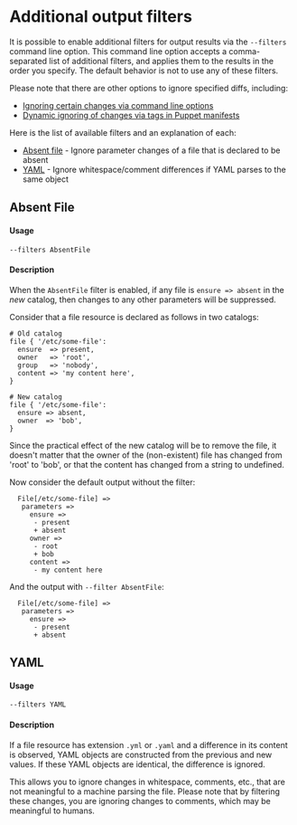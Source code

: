 # Additional output filters

It is possible to enable additional filters for output results via the `--filters` command line option. This command line option accepts a comma-separated list of additional filters, and applies them to the results in the order you specify. The default behavior is not to use any of these filters.

Please note that there are other options to ignore specified diffs, including:

- [Ignoring certain changes via command line options](/doc/advanced-ignores.md)
- [Dynamic ignoring of changes via tags in Puppet manifests](/doc/advanced-dynamic-ignores.md)

Here is the list of available filters and an explanation of each:

- [Absent file](/doc/advanced-filter.md#absent-file) - Ignore parameter changes of a file that is declared to be absent
- [YAML](/doc/advanced-filter.md#yaml) - Ignore whitespace/comment differences if YAML parses to the same object

## Absent File

#### Usage

```
--filters AbsentFile
```

#### Description

When the `AbsentFile` filter is enabled, if any file is `ensure => absent` in the *new* catalog, then changes to any other parameters will be suppressed.

Consider that a file resource is declared as follows in two catalogs:

```
# Old catalog
file { '/etc/some-file':
  ensure  => present,
  owner   => 'root',
  group   => 'nobody',
  content => 'my content here',
}

# New catalog
file { '/etc/some-file':
  ensure => absent,
  owner  => 'bob',
}
```

Since the practical effect of the new catalog will be to remove the file, it doesn't matter that the owner of the (non-existent) file has changed from 'root' to 'bob', or that the content has changed from a string to undefined.

Now consider the default output without the filter:

```
  File[/etc/some-file] =>
   parameters =>
     ensure =>
      - present
      + absent
     owner =>
      - root
      + bob
     content =>
      - my content here
```

And the output with `--filter AbsentFile`:

```
  File[/etc/some-file] =>
   parameters =>
     ensure =>
      - present
      + absent
```

## YAML

#### Usage

```
--filters YAML
```

#### Description

If a file resource has extension `.yml` or `.yaml` and a difference in its content is observed, YAML objects are constructed from the previous and new values. If these YAML objects are identical, the difference is ignored.

This allows you to ignore changes in whitespace, comments, etc., that are not meaningful to a machine parsing the file. Please note that by filtering these changes, you are ignoring changes to comments, which may be meaningful to humans.
